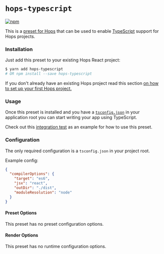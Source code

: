 # `hops-typescript`

[![npm](https://img.shields.io/npm/v/hops-typescript.svg)](https://www.npmjs.com/package/hops-typescript)

[//]: # 'TODO: add general section about presets, how to install them, how to register them, how to configure them to main Hops readme'

This is a [preset for Hops](https://missing-link-explain-what-are-presets) that can be used to enable [TypeScript](https://www.typescriptlang.org/) support for Hops projects.

### Installation

Just add this preset to your existing Hops React project:

```bash
$ yarn add hops-typescript
# OR npm install --save hops-typescript
```

[//]: # 'TODO: add general section about setting up a basic hops project to main Hops readme'

If you don't already have an existing Hops project read this section [on how to set up your first Hops project.](https://missing-link-explain-quick-start)

### Usage

Once this preset is installed and you have a [`tsconfig.json`](https://www.typescriptlang.org/docs/handbook/tsconfig-json.html) in your application root you can start writing your app using TypeScript.

Check out this [integration test](https://github.com/xing/hops/tree/next/packages/spec/integration/typescript) as an example for how to use this preset.

### Configuration

The only required configuration is a `tsconfig.json` in your project root.

Example config:

```json
{
  "compilerOptions": {
    "target": "es6",
    "jsx": "react",
    "outDir": "./dist",
    "moduleResolution": "node"
  }
}
```

#### Preset Options

This preset has no preset configuration options.

#### Render Options

This preset has no runtime configuration options.
